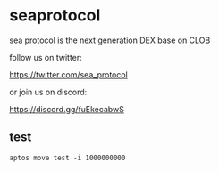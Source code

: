 # seaprotocol
sea protocol is the next generation DEX base on CLOB

follow us on twitter:

https://twitter.com/sea_protocol

or join us on discord:

https://discord.gg/fuEkecabwS

## test

```
aptos move test -i 1000000000
```
